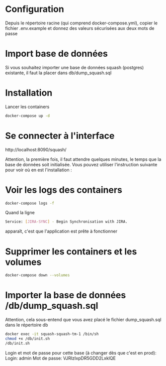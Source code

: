 # Configuration
Depuis le répertoire racine (qui comprend docker-compose.yml), copier le fichier .env.example et donnez des valeurs sécurisées aux deux mots de passe

# Import base de données
Si vous souhaitez importer une base de données squash (postgres) existante, il faut la placer dans db/dump_squash.sql

# Installation
Lancer les containers
```bash
docker-compose up -d
```

# Se connecter à l'interface 
http://localhost:8090/squash/

Attention, la première fois, il faut attendre quelques minutes, le temps que la base de données soit initialisée.
Vous pouvez utiliser l'instruction suivante pour voir où en est l'installation :
# Voir les logs des containers
```bash
docker-compose logs -f
```
Quand la ligne 
```bash
Service: [JIRA-SYNC] - Begin Synchronisation with JIRA.
```
apparaît, c'est que l'application est prête à fonctionner
# Supprimer les containers et les volumes
```bash
docker-compose down --volumes
```
# Importer la base de données /db/dump_squash.sql
Attention, cela sous-entend que vous avez placé le fichier dump_squash.sql dans le répertoire db
```bash
docker exec -it squash-squash-tm-1 /bin/sh
chmod +x /db/init.sh
/db/init.sh
```
Login et mot de passe pour cette base (à changer dès que c'est en prod):
Login: admin
Mot de passe: VJRIzIxpDR5GDD2LxklQE